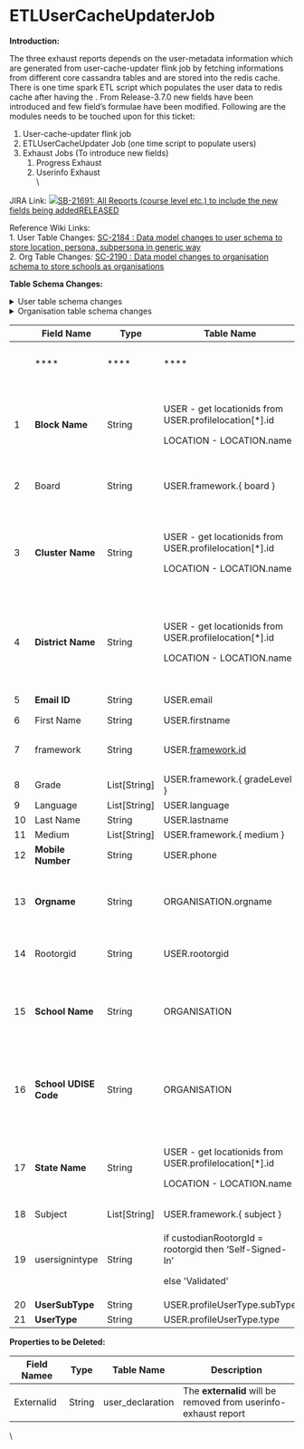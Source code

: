 # ETLUserCacheUpdaterJob

**Introduction:**

The three exhaust reports depends on the user-metadata information which are generated from user-cache-updater flink job by fetching informations from different core cassandra tables and are stored into the redis cache. There is one time spark ETL script which populates the user data to redis cache after having the . From Release-3.7.0 new fields have been introduced and few field’s formulae have been modified. Following are the modules needs to be touched upon for this ticket:

1. User-cache-updater flink job
2. ETLUserCacheUpdater Job (one time script to populate users)
3. Exhaust Jobs (To introduce new fields)
   1. Progress Exhaust
   2. Userinfo Exhaust\
      \


JIRA Link: [![](https://project-sunbird.atlassian.net/rest/api/2/universal\_avatar/view/type/issuetype/avatar/10315?size=medium)SB-21691: All Reports (course level etc.) to include the new fields being addedRELEASED](https://project-sunbird.atlassian.net/browse/SB-21691)

Reference Wiki Links:\
1\. User Table Changes: [SC-2184 : Data model changes to user schema to store location, persona, subpersona in generic way](https://project-sunbird.atlassian.net/wiki/spaces/UM/pages/2110881881)\
2\. Org Table Changes: [SC-2190 : Data model changes to organisation schema to store schools as organisations](https://project-sunbird.atlassian.net/wiki/spaces/UM/pages/2260074547)

**Table Schema Changes:**

<details>

<summary>User table schema changes</summary>

CREATE TABLE sunbird.user ( id text PRIMARY KEY, accesscode text, alltncaccepted map\<text, text>, avatar text, channel text, countrycode text, createdby text, createddate text, currentlogintime text, dob text, email text, emailverified boolean, firstname text, flagsvalue int, framework map\<text, frozen\<list>>, gender text, grade list, isdeleted boolean, language list, lastlogintime text, lastname text, location text, locationids list, loginid text, managedby text, maskedemail text, maskedphone text, password text, phone text, phoneverified boolean, prevusedemail text, prevusedphone text, profilesummary text, profilevisibility map\<text, text>, recoveryemail text, recoveryphone text, registryid text, roles list, rootorgid text, status int, subject list, temppassword text, thumbnail text, tncacceptedon timestamp, tncacceptedversion text, updatedby text, updateddate text, userid text, username text, usersubtype text, usertype text, webpages list\<frozen\<map\<text, text>>>, profilelocation text, //new field profileusertype text //new field )

</details>

<details>

<summary>Organisation table schema changes</summary>

CREATE TABLE sunbird.organisation ( id text PRIMARY KEY, addressid text, approvedby text, approveddate text, channel text, communityid text, contactdetail text, createdby text, createddate text, datetime timestamp, description text, email text, externalid text, hashtagid text, homeurl text, imgurl text, isapproved boolean, isdefault boolean, isrootorg boolean, isssoenabled boolean, keys map\<text, frozen\<list>>, locationid text, locationids list, noofmembers int, orgcode text, orgname text, orgtype text, // Update orgtype value as board/school/contentorg orgtypeid text, parentorgid text, // parent id need to be nullified, to remove suborg association preferredlanguage text, provider text, rootorgid text, slug text, status int, theme text, thumbnail text, updatedby text, updateddate text, istenant boolean, //new field, update isrootorg column value in this field orglocation text //new field )

</details>

&#x20;

|                 | Field Name            |  Type         | Table Name                                                                                   | Description                                                                                                                                |
| --------------- | --------------------- | ------------- | -------------------------------------------------------------------------------------------- | ------------------------------------------------------------------------------------------------------------------------------------------ |
| <p><br><br></p> | ****                  | ****          | ****                                                                                         |                                                                                                                                            |
| 1               | **Block Name**        | String        | <p>USER - get locationids from USER.profilelocation[*].id</p><p>LOCATION - LOCATION.name</p> | <p>User’s Block Name.<br>USER.profilelocation.{id}=LOCATION.id and LOCATION.type='block' and fetch the { name } as block_name</p>          |
| 2               | Board                 | String        | USER.framework.{ board }                                                                     | <p>User’s board<br>Assumption: It is single valued</p>                                                                                     |
| 3               | **Cluster Name**      | String        | <p>USER - get locationids from USER.profilelocation[*].id</p><p>LOCATION - LOCATION.name</p> | <p>User’s Cluster Name.<br>USER.profilelocation.{id}=LOCATION.id and LOCATION.type='cluster' and fetch the { name } as cluster_name</p>    |
| 4               | **District Name**     | String        | <p>USER - get locationids from USER.profilelocation[*].id</p><p>LOCATION - LOCATION.name</p> | <p>User’s District Name.<br>USER.profilelocation.{id}=LOCATION.id and LOCATION.type='district' and fetch the { name } as district_name</p> |
| 5               | **Email ID**          | String        | USER.email                                                                                   | User mail id in an encrypted format                                                                                                        |
| 6               | First Name            | String        | USER.firstname                                                                               | User first name                                                                                                                            |
| 7               | framework             | String        | USER.[framework.id](http://framework.id/)                                                    | <p>User’s framework id<br>Assumption: It is single valued</p>                                                                              |
| 8               | Grade                 | List\[String] | USER.framework.{ gradeLevel }                                                                | User grades                                                                                                                                |
| 9               | Language              | List\[String] | USER.language                                                                                | User Language                                                                                                                              |
| 10              | Last Name             | String        | USER.lastname                                                                                | User Last Name                                                                                                                             |
| 11              | Medium                | List\[String] | USER.framework.{ medium }                                                                    | User medium                                                                                                                                |
| 12              | **Mobile Number**     | String        | USER.phone                                                                                   | User phone number in an encrypted format                                                                                                   |
| 13              | **Orgname**           | String        | ORGANISATION.orgname                                                                         | <p>User’s Org Name<br>1. Select { orgname } from ORGANISATION where UserOrg.organisationid = ORG.id</p>                                    |
| 14              | Rootorgid             | String        | USER.rootorgid                                                                               | User root org id (can be used to differentiate between custodian and state user)                                                           |
| 15              | **School Name**       | String        | ORGANISATION                                                                                 | <p>User’s School Name.<br>Select externalid from ORGANISATION where ORG.id=USER_ORG.organisationid and orgtype=school</p>                  |
| 16              | **School UDISE Code** | String        | ORGANISATION                                                                                 | <p>User’s School UDISE Code.<br>Select orgname from ORGANISATION where ORG.id=USER_ORG.organisation and orgtype=school</p>                 |
| 17              | **State Name**        | String        | <p>USER - get locationids from USER.profilelocation[*].id</p><p>LOCATION - LOCATION.name</p> | <p>User’s State Name.<br>USER.profilelocation.{id}=LOCATION.id and LOCATION.type='state' and fetch the { name } as state_name</p>          |
| 18              | Subject               | List\[String] | USER.framework.{ subject }                                                                   | User subjects                                                                                                                              |
| 19              | usersignintype        | String        | <p>if custodianRootorgId = rootorgid then ‘Self-Signed-In’</p><p>else 'Validated'</p>        | User’s sign-in type                                                                                                                        |
| 20              | **UserSubType**       | String        | USER.profileUserType.subType                                                                 | User’s Sub Type                                                                                                                            |
| 21              | **UserType**          | String        | USER.profileUserType.type                                                                    | User Type                                                                                                                                  |

**Properties to be Deleted:**

| Field Namee | Type   | Table Name        | Description                                                     |
| ----------- | ------ | ----------------- | --------------------------------------------------------------- |
| Externalid  | String | user\_declaration | The **externalid** will be removed from userinfo-exhaust report |

\
